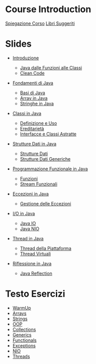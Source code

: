 # Course Introduction 
[Spiegazione Corso](../README.md)
[Libri Suggeriti](./book.md)

# Slides
- [Introduzione]()
  - [Java dalle Funzioni alle Classi](./slides/E1.1%20-%20Java%20From%20Functions%20to%20Classes.md)
  - [Clean Code](./slides/E1.2%20-%20Clean%20Code.md)

- [Fondamenti di Java]()
  - [Basi di Java](./slides/E2.1%20-%20Java%20Basics.md)
  - [Array in Java](./slides/E2.2%20-%20Java%20Basics%20(Arrays).md)
  - [Stringhe in Java](./slides/E2.3%20-%20Java%20Basics%20(Strings).md)

- [Classi in Java]()
  - [Definizione e Uso](./slides/E3.1%20-%20Java%20Classes%20(Definition%20and%20use).md)
  - [Ereditarietà](./slides/E3.2%20-%20Java%20Classes%20(Inheritance).md)
  - [Interfacce e Classi Astratte](./slides/E3.3%20-%20Java%20Classes%20(Interfaces,%20abstract%20classes).md)

- [Strutture Dati in Java]()
  - [Strutture Dati](./slides/E4.1%20-%20Java%20Data%20Structures.md)
  - [Strutture Dati Generiche](./slides/E5.1%20-%20Java%20Generic%20Data%20Structures.md)

- [Programmazione Funzionale in Java]()
  - [Funzioni](./slides/E6.1%20-%20Java%20Functional%20Programming%20(Functions).md)
  - [Stream Funzionali](./slides/E6.2%20-%20Java%20Functional%20Programming%20(Functional%20Streams).md)

- [Eccezioni in Java]()
  - [Gestione delle Eccezioni](./slides/E7.1%20-%20Java%20Exceptions.md)

- [I/O in Java]()
  - [Java IO](./slides/E8.1%20-%20Java%20IO.md)
  - [Java NIO](./slides/E8.2%20-%20Java%20NIO.md)

- [Thread in Java]()
  - [Thread della Piattaforma](./slides/E9.1%20-%20Java%20Platform%20Threads.md)
  - [Thread Virtuali](./slides/E9.2%20-%20Java%20Virtual%20Threads.md)

- [Riflessione in Java]()
  - [Java Reflection](./slides/E10.1%20-%20Java%20Reflection.md)

# Testo Esercizi
 - [WarmUp](./Esercizi/warmup.md)
 - [Arrays](./Esercizi/arrays.md)
 - [Strings](./Esercizi/strings.md)
 - [OOP](./Esercizi/oop.md)
 - [Collections](./Esercizi/collections.md) 
 - [Generics](./Esercizi/generics.md)
 - [Functionals](./Esercizi/functional.md)
 - [Exceptions](./Esercizi/exceptions.md)
 - [NIO](./Esercizi/nio.md)
 - [Threads](./Esercizi/threads.md)
